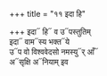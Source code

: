 +++
title = "११ इदा हि"

+++
इदा᳓ हि᳓ व उ᳓पस्तुतिम्  
इदा᳓ वाम᳓स्य भक्त᳓ये  
उ᳓प वो विश्ववेदसो नमस्यु᳓र् आँ᳓  
अ᳓सृक्षि अ᳓नियाम् इव
